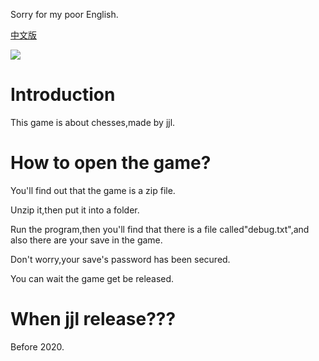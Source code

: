 Sorry for my poor English.

[中文版](https://github.com/juruojjl/chess-game/blob/master/README-zh.md)

![](https://s01.flagcounter.com/count2/rSzO/bg_FFFFFF/txt_000000/border_CCCCCC/columns_8/maxflags_250/viewers_0/labels_1/pageviews_1/flags_0/percent_0/)

# Introduction

This game is about chesses,made by jjl.

# How to open the game?

You'll find out that the game is a zip file.

Unzip it,then put it into a folder.

Run the program,then you'll find that there is a file called"debug.txt",and also there are your save in the game.

Don't worry,your save's password has been secured.

You can wait the game get be released.

# When jjl release???

Before 2020.
